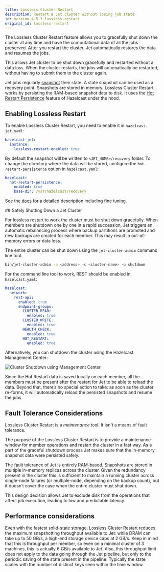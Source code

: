 ```yaml
---
title: Lossless Cluster Restart
description: Restart a Jet cluster without losing job state
id: version-4.5.3-lossless-restart
original_id: lossless-restart
---
```


The Lossless Cluster Restart feature allows you to gracefully shut down
the cluster at any time and have the computational data of all the jobs
preserved. After you restart the cluster, Jet automatically restores the
data and resumes the jobs.

This allows Jet cluster to be shut down gracefully and restarted without
a data loss. When the cluster restarts, the jobs will automatically be
restarted, without having to submit them to the cluster again.

Jet jobs regularly [snapshot](../architecture/fault-tolerance) their
state. A state snapshot can be used as a recovery point. Snapshots are
stored in memory. Lossless Cluster Restart works by persisting the
RAM-based snapshot data to disk. It uses the [Hot Restart
Persistence](https://docs.hazelcast.org/docs/latest/manual/html-single/index.html#hot-restart-persistence)
feature of Hazelcast under the hood.

## Enabling Lossless Restart

To enable Lossless Cluster Restart, you need to enable it in
`hazelcast-jet.yaml`:

```yml
hazelcast-jet:
  instance:
    lossless-restart-enabled: true
```

By default the snapshot will be written to `<JET_HOME>/recovery` folder.
To change the directory where the data will be stored, configure the
`hot-restart-persistence` option in `hazelcast.yaml`:

```yml
hazelcast:
  hot-restart-persistence:
    enabled: true
    base-dir: /var/hazelcast/recovery
```

See the
[docs](https://docs.hazelcast.org/docs/4.2.4/manual/html-single/index.html#hot-restart-persistence)
for a detailed description including fine tuning.

## Safely Shutting Down a Jet Cluster

For lossless restart to work the cluster must be shut down gracefully.
When members are shutdown one by one in a rapid succession, Jet triggers
an automatic rebalancing process where backup partitions are promoted
and new backups are created for each member. This may result in
out-of-memory errors or data loss.

The entire cluster can be shut down using the `jet-cluster-admin`
command line tool.

```bash
bin/jet-cluster-admin -a <address> -c <cluster-name> -o shutdown
```

For the command line tool to work, REST should be enabled in
`hazelcast.yaml`:

```yaml
hazelcast:
  network:
    rest-api:
      enabled: true
      endpoint-groups:
        CLUSTER_READ:
          enabled: true
        CLUSTER_WRITE:
          enabled: true
        HEALTH_CHECK:
          enabled: true
        HOT_RESTART:
          enabled: true
```

Alternatively, you can shutdown the cluster using the Hazelcast
Management Center:

![Cluster Shutdown using Management Center](assets/management-center-shutdown.png)

Since the Hot Restart data is saved locally on each member, all the
members must be present after the restart for Jet to be able to reload
the data. Beyond that, there’s no special action to take: as soon as the
cluster re-forms, it will automatically reload the persisted snapshots
and resume the jobs.

## Fault Tolerance Considerations

Lossless Cluster Restart is a _maintenance_ tool. It isn't a means of
fault tolerance.

The purpose of the Lossless Cluster Restart is to provide a maintenance
window for member operations and restart the cluster in a fast way. As a
part of the graceful shutdown process Jet makes sure that the in-memory
snapshot data were persisted safely.

The fault tolerance of Jet is entirely RAM-based. Snapshots are stored
in multiple in-memory replicas across the cluster. Given the redundancy
present in the cluster this is sufficient to maintain a running cluster
across single-node failures (or multiple-node, depending on the backup
count), but it doesn’t cover the case when the entire cluster must shut
down.

This design decision allows Jet to exclude disk from the operations that
affect job execution, leading to low and predictable latency.

## Performance considerations

Even with the fastest solid-state storage, Lossless Cluster Restart
reduces the maximum snapshotting throughput available to Jet:
while DRAM can take up to 50 GB/s, a high-end storage device caps at
2 GB/s. Keep in mind that this is throughput per member, so even on a
minimal cluster of 3 machines, this is actually 6 GB/s available to Jet.
Also, this throughput limit does not apply to the data going through the
Jet pipeline, but only to the periodic saving of the state present in
the pipeline. Typically the state scales with the number of distinct
keys seen within the time window.
